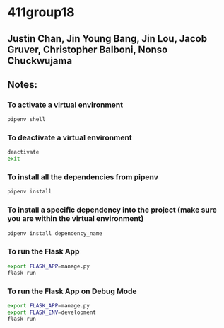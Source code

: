 # 411group18
## Justin Chan, Jin Young Bang, Jin Lou, Jacob Gruver, Christopher Balboni, Nonso Chuckwujama

## Notes:

### To activate a virtual environment

```bash
pipenv shell
```

### To deactivate a virtual environment

```bash
deactivate
exit
```

### To install all the dependencies from pipenv

```bash
pipenv install
```

### To install a specific dependency into the project (make sure you are within the virtual environment)

```bash
pipenv install dependency_name
```

### To run the Flask App

```bash
export FLASK_APP=manage.py
flask run
```

### To run the Flask App on Debug Mode

```bash
export FLASK_APP=manage.py
export FLASK_ENV=development
flask run
```